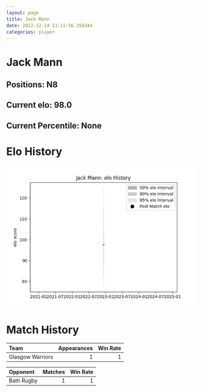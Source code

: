 ```yaml
---  
layout: page  
title: Jack Mann  
date: 2022-12-14 11:11:56.358344  
categories: player  
---
```

# Jack Mann

## Positions: N8

## Current elo: 98.0

## Current Percentile: None

# Elo History


![elo history](history_JackMann.png)
# Match History


| Team             |   Appearances |   Win Rate |
|:-----------------|--------------:|-----------:|
| Glasgow Warriors |             1 |          1 |

| Opponent   |   Matches |   Win Rate |
|:-----------|----------:|-----------:|
| Bath Rugby |         1 |          1 |